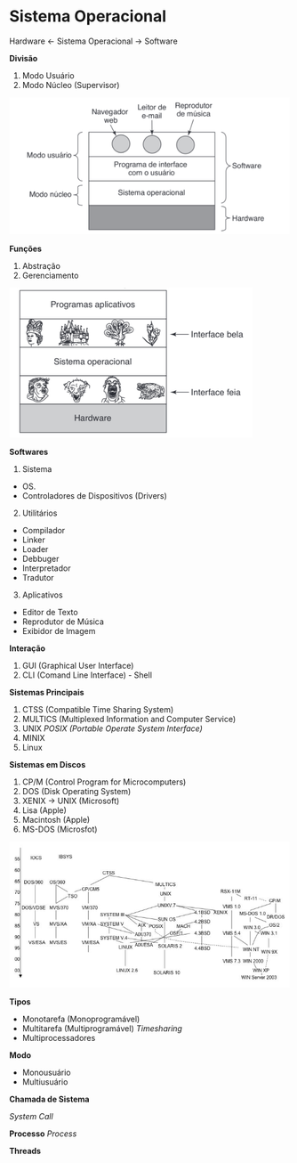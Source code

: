 # Sistema Operacional

Hardware <- Sistema Operacional -> Software

**Divisão**
1. Modo Usuário
2. Modo Núcleo (Supervisor)


![Camadas](img1.png)

**Funções**
1. Abstração
2. Gerenciamento

![Abstração](img2.png)


**Softwares**
1. Sistema
  * OS.
  * Controladores de Dispositivos (Drivers)
2. Utilitários
  * Compilador
  * Linker
  * Loader
  * Debbuger
  * Interpretador
  * Tradutor
3. Aplicativos
  * Editor de Texto
  * Reprodutor de Música
  * Exibidor de Imagem

**Interação**
1. GUI (Graphical User Interface)
2. CLI (Comand Line Interface) - Shell

**Sistemas Principais**
1. CTSS (Compatible Time Sharing System)
2. MULTICS (Multiplexed Information and Computer Service)
3. UNIX
   *POSIX (Portable Operate System Interface)*
5. MINIX
6. Linux

**Sistemas em Discos**
1. CP/M (Control Program for Microcomputers)
2. DOS (Disk Operating System)
3. XENIX -> UNIX (Microsoft)
4. Lisa (Apple)
5. Macintosh (Apple)
6. MS-DOS (Microsfot)


![Timeline](img3.png)

**Tipos**
* Monotarefa (Monoprogramável)
* Multitarefa (Multiprogramável)
 *Timesharing*
* Multiprocessadores

**Modo**
* Monousuário
* Multiusuário

**Chamada de Sistema**

*System Call*

**Processo**
*Process*

**Threads**



